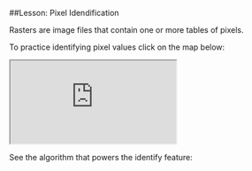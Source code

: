 
##Lesson: Pixel Idendification

Rasters are image files that contain one or more tables of pixels.

To practice identifying pixel values click on the map below:
<iframe src="https://geotiff.io"></iframe>

See the algorithm that powers the identify feature:
<script src="http://gist-it.appspot.com/http://github.com/GeoTIFF/geotiff-io/blob/master/packages/gio-identify/index.js"></script>
